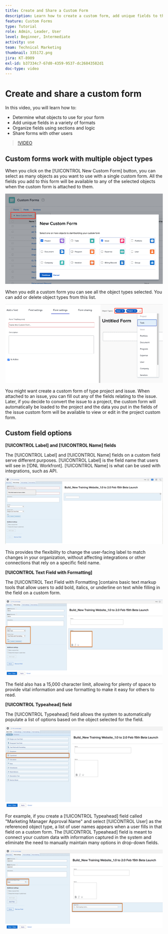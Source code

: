 ```yaml
---
title: Create and Share a Custom Form
description: Learn how to create a custom form, add unique fields to the form, organize fields using sections and logic, and share forms with users.
feature: Custom Forms
type: Tutorial
role: Admin, Leader, User
level: Beginner, Intermediate
activity: use
team: Technical Marketing
thumbnail: 335172.png
jira: KT-8909
exl-id: b37334c7-67d0-4359-9537-dc26843582d1
doc-type: video
---
```

# Create and share a custom form

In this video, you will learn how to:

* Determine what objects to use for your form
* Add unique fields in a variety of formats
* Organize fields using sections and logic
* Share forms with other users

>[!VIDEO](https://video.tv.adobe.com/v/335172/?quality=12&learn=on)

## Custom forms work with multiple object types

When you click on the [!UICONTROL New Custom Form] button, you can select as many objects as you want to use with a single custom form. All the fields you add to this form will be available to any of the selected objects when the custom form is attached to them.

![Custom form window showing the [!UICONTROL New Custom Form] object options](assets/create-custom-form.png)

When you edit a custom form you can see all the object types selected. You can add or delete object types from this list.

![Custom form window showing the selected object types during form edit](assets/edit-custom-form.png)

You might want create a custom form of type project and issue. When attached to an issue, you can fill out any of the fields relating to the issue. Later, if you decide to convert the issue to a project, the custom form will automatically be loaded to the project and the data you put in the fields of the issue custom form will be available to view or edit in the project custom form.  

## Custom field options

**[!UICONTROL Label] and [!UICONTROL Name] fields**

The [!UICONTROL Label] and [!UICONTROL Name] fields on a custom field serve different purposes. [!UICONTROL Label] is the field name that users will see in [!DNL Workfront]. [!UICONTROL Name] is what can be used with integrations, such as API.

![Custom form window showing [!UICONTROL Label] and [!UICONTROL Name] fields](assets/custom-forms-field-label-and-name.png)

This provides the flexibility to change the user-facing label to match changes in your organization, without affecting integrations or other connections that rely on a specific field name.

**[!UICONTROL Text Field with Formatting]**

The [!UICONTROL Text Field with Formatting ]contains basic text markup tools that allow users to add bold, italics, or underline on text while filling in the field on a custom form.

![Custom form window showing [!UICONTROL Text Field with Formatting] option](assets/custom-forms-text-field-with-formatting.png)

The field also has a 15,000 character limit, allowing for plenty of space to provide vital information and use formatting to make it easy for others to read.

**[!UICONTROL Typeahead] field**

The [!UICONTROL Typeahead] field allows the system to automatically populate a list of options based on the object selected for the field.

![Custom form window showing [!UICONTROL Typeahead] field option](assets/custom-forms-typeahead-1.png)

For example, if you create a [!UICONTROL Typeahead] field called "Marketing Manager Approval Name" and select [!UICONTROL User] as the referenced object type, a list of user names appears when a user fills in that field on a custom form. The [!UICONTROL Typeahead] field is meant to connect your custom data with information captured in the system and eliminate the need to manually maintain many options in drop-down fields.

![Custom form window showing [!UICONTROL Typeahead] drop-down menu](assets/custom-forms-typeahead-2.png)
